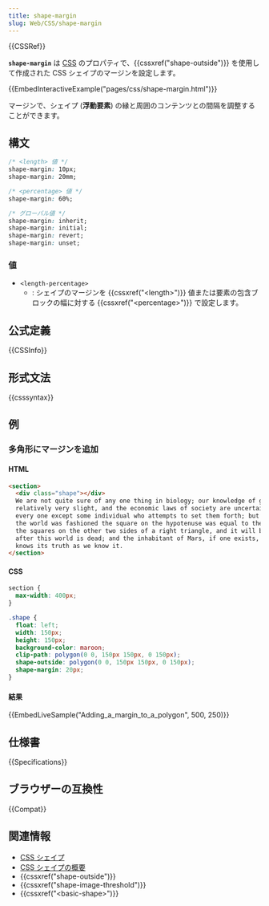 ```yaml
---
title: shape-margin
slug: Web/CSS/shape-margin
---
```


{{CSSRef}}

**`shape-margin`** は [CSS](/ja/docs/Web/CSS) のプロパティで、{{cssxref("shape-outside")}} を使用して作成された CSS シェイプのマージンを設定します。

{{EmbedInteractiveExample("pages/css/shape-margin.html")}}

マージンで、シェイプ (**浮動要素**) の縁と周囲のコンテンツとの間隔を調整することができます。

## 構文

```css
/* <length> 値 */
shape-margin: 10px;
shape-margin: 20mm;

/* <percentage> 値 */
shape-margin: 60%;

/* グローバル値 */
shape-margin: inherit;
shape-margin: initial;
shape-margin: revert;
shape-margin: unset;
```

### 値

- `<length-percentage>`
  - : シェイプのマージンを {{cssxref("&lt;length&gt;")}} 値または要素の包含ブロックの幅に対する {{cssxref("&lt;percentage&gt;")}} で設定します。

## 公式定義

{{CSSInfo}}

## 形式文法

{{csssyntax}}

## 例

<h3 id="Adding_a_margin_to_a_polygon">多角形にマージンを追加</h3>

#### HTML

```html
<section>
  <div class="shape"></div>
  We are not quite sure of any one thing in biology; our knowledge of geology is
  relatively very slight, and the economic laws of society are uncertain to
  every one except some individual who attempts to set them forth; but before
  the world was fashioned the square on the hypotenuse was equal to the sum of
  the squares on the other two sides of a right triangle, and it will be so
  after this world is dead; and the inhabitant of Mars, if one exists, probably
  knows its truth as we know it.
</section>
```

#### CSS

```css
section {
  max-width: 400px;
}

.shape {
  float: left;
  width: 150px;
  height: 150px;
  background-color: maroon;
  clip-path: polygon(0 0, 150px 150px, 0 150px);
  shape-outside: polygon(0 0, 150px 150px, 0 150px);
  shape-margin: 20px;
}
```

#### 結果

{{EmbedLiveSample("Adding_a_margin_to_a_polygon", 500, 250)}}

## 仕様書

{{Specifications}}

## ブラウザーの互換性

{{Compat}}

## 関連情報

- [CSS シェイプ](/ja/docs/Web/CSS/CSS_Shapes)
- [CSS シェイプの概要](/ja/docs/Web/CSS/CSS_Shapes/Overview_of_CSS_Shapes)
- {{cssxref("shape-outside")}}
- {{cssxref("shape-image-threshold")}}
- {{cssxref("&lt;basic-shape&gt;")}}
